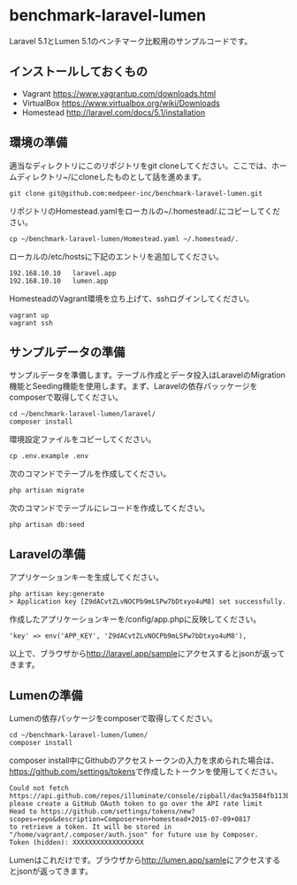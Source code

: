# benchmark-laravel-lumen

Laravel 5.1とLumen 5.1のベンチマーク比較用のサンプルコードです。

## インストールしておくもの

* Vagrant <https://www.vagrantup.com/downloads.html>
* VirtualBox <https://www.virtualbox.org/wiki/Downloads>
* Homestead <http://laravel.com/docs/5.1/installation>

## 環境の準備

適当なディレクトリにこのリポジトリをgit cloneしてください。ここでは、ホームディレクトリ~/にcloneしたものとして話を進めます。  

	git clone git@github.com:medpeer-inc/benchmark-laravel-lumen.git

リポジトリのHomestead.yamlをローカルの~/.homestead/.にコピーしてください。

	cp ~/benchmark-laravel-lumen/Homestead.yaml ~/.homestead/.

ローカルの/etc/hostsに下記のエントリを追加してください。

	192.168.10.10	laravel.app
	192.168.10.10	lumen.app

HomesteadのVagrant環境を立ち上げて、sshログインしてください。

	vagrant up
	vagrant ssh

## サンプルデータの準備

サンプルデータを準備します。テーブル作成とデータ投入はLaravelのMigration機能とSeeding機能を使用します。まず、Laravelの依存パッッケージをcomposerで取得してください。 
 
	cd ~/benchmark-laravel-lumen/laravel/
	composer install

環境設定ファイルをコピーしてください。

	cp .env.example .env

次のコマンドでテーブルを作成してください。

	php artisan migrate

次のコマンドでテーブルにレコードを作成してください。

	php artisan db:seed

## Laravelの準備

アプリケーションキーを生成してください。

	php artisan key:generate
	> Application key [Z9dACvtZLvNOCPb9mLSPw7bDtxyo4uM8] set successfully.

作成したアプリケーションキーを/config/app.phpに反映してください。

    'key' => env('APP_KEY', 'Z9dACvtZLvNOCPb9mLSPw7bDtxyo4uM8'),

以上で、ブラウザから<http://laravel.app/sample>にアクセスするとjsonが返ってきます。

## Lumenの準備

Lumenの依存パッケージをcomposerで取得してください。

	cd ~/benchmark-laravel-lumen/lumen/
	composer install
	
composer install中にGithubのアクセストークンの入力を求められた場合は、<https://github.com/settings/tokens>で作成したトークンを使用してください。

	Could not fetch https://api.github.com/repos/illuminate/console/zipball/dac9a3584fb113b4476b16bfe9b363da5bb5cac6, please create a GitHub OAuth token to go over the API rate limit
	Head to https://github.com/settings/tokens/new?scopes=repo&description=Composer+on+homestead+2015-07-09+0817
	to retrieve a token. It will be stored in "/home/vagrant/.composer/auth.json" for future use by Composer.
	Token (hidden): XXXXXXXXXXXXXXXXXX

Lumenはこれだけです。ブラウザから<http://lumen.app/samle>にアクセスするとjsonが返ってきます。
